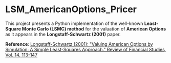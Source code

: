 # LSM_AmericanOptions_Pricer
This project presents a Python implementation of the well-known **Least-Square Monte Carlo (LSMC) method** for the valuation of **American Options** as it appears  in the **Longstaff-Schwartz (2001)** paper.

**Reference**: [Longstaff-Schwartz (2001): "Valuing American Options by Simulation: A Simple Least-Squares Approach." Review of Financial Studies, Vol. 14, 113-147](https://www.google.de/url?sa=t&rct=j&q=&esrc=s&source=web&cd=1&cad=rja&uact=8&ved=0CCEQFjAAahUKEwiXtNSZm4rHAhXHOhQKHTjBD3k&url=https%3A%2F%2Fpeople.math.ethz.ch%2F~hjfurrer%2Fteaching%2FLongstaffSchwartzAmericanOptionsLeastSquareMonteCarlo.pdf&ei=7PO9VZeOBcf1ULiCv8gH&usg=AFQjCNFQr1r_Cf_pxylg_amU3TFOZVDc8w&sig2=ixZnX_wWQ48G66BMuQTPZA&bvm=bv.99261572,d.d24)
